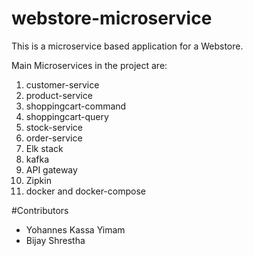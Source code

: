 # webstore-microservice
This is a microservice based application for a Webstore.

Main Microservices in the project are:
1. customer-service
2. product-service
3. shoppingcart-command
4. shoppingcart-query
5. stock-service
6. order-service
7. Elk stack
8. kafka 
9. API gateway
10. Zipkin
11. docker and docker-compose

#Contributors
- Yohannes Kassa Yimam
- Bijay Shrestha
